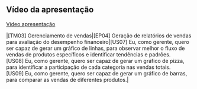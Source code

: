 ## Vídeo da apresentação

<a href="https://youtu.be/lphPbgOQlCM" target="_blank" rel="external">Vídeo apresentação<a>



|[TM03] Gerenciamento de vendas|[EP04] Geração de relatórios de vendas para avaliação do desempenho financeiro|[US07] Eu, como gerente, quero ser capaz de gerar um gráfico de linhas, para observar melhor o fluxo de vendas de produtos específicos e identificar tendências e padrões.<br>[US08] Eu, como gerente, quero ser capaz de gerar um gráfico de pizza, para identificar a participação de cada categoria nas vendas totais.<br>[US09] Eu, como gerente, quero ser capaz de gerar um gráfico de barras, para comparar as vendas de diferentes produtos.|